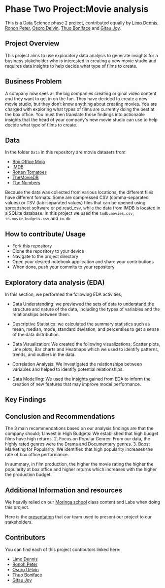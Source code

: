 # Phase Two Project:Movie analysis

This is a Data Science phase 2 project, contributed equally by [Limo Dennis](https://github.com/ShemDennis), [Ronoh Peter](https://github.com/RonohSoy), [Osoro Delvin](https://github.com/Delvinah), [Thuo Boniface](https://github.com/Boninafethuo) and [Gitau Joy](https://github.com/Mweru).

## Project Overview
This project aims to use exploratory data analysis to generate insights for a business stakeholder who is interested in creating a new movie studio and requires data insights to help decide what type of films to create.

## Business Problem

A company now sees all the big companies creating original video content and they want to get in on the fun. They have decided to create a new movie studio, but they don’t know anything about creating movies. You are charged with exploring what types of films are currently doing the best at the box office. You must then translate those findings into actionable insights that the head of your company's new movie studio can use to help decide what type of films to create.

## Data
In the folder `Data` in this repository are movie datasets from:

- [Box Office Mojo](https://www.boxofficemojo.com/)
- [IMDB](https://www.imdb.com/)
- [Rotten Tomatoes](https://www.rottentomatoes.com/)
- [TheMovieDB](https://www.themoviedb.org/)
- [The Numbers](https://www.the-numbers.com/)

Because the data was collected from various locations, the different files have different formats. Some are compressed CSV (comma-separated values) or TSV (tab-separated values) files that can be opened using spreadsheet software or pd.read_csv, while the data from IMDB is located in a SQLite database.
In this project we used the `tmdb.movies.csv`, `tn.movie_budgets.csv` and `im.db`

## How to contribute/ Usage
- Fork this repository
- Clone the repository to your device
- Navigate to the project directory
- Open your desired notebook application and share your contributions
- When done, push your commits to your repository

## Exploratory data analysis (EDA)
In this section, we performed the following EDA activities; 

- Data Understanding: we previewed the sets of data to understand the structure and nature of the data, including the types of variables and the relationships between them.

- Descriptive Statistics: we calculated the summary statistics such as mean, median, mode, standard deviation, and percentiles to get a sense of the data distribution.

- Data Visualization: We created the following visualizations; Scatter plots, Line plots, Bar charts and Heatmaps which we used to identify patterns, trends, and outliers in the data.

- Correlation Analysis: We Investigated the relationships between variables and helped to identify potential relationships.

- Data Modelling: We used the insights gained from EDA to inform the creation of new features that may improve model performance.
    
## Key Findings

## Conclusion and Recommendations
The 3 main recommendations based on our analysis findings are that the company should;
1.Invest in High Budgets: We established that high budget films have high returns.
2. Focus on Popular Genres: From our data, the highly rated genres were the Drama and Documentary genres.
3. Boost Marketing for Popularity: We identified that high popularity increases the rate of box office performance.

In summary, in film production, the higher the movie rating the higher the popularity at box office and higher returns which increases with the higher the production budget.


## Additional Information and resources
We heavily relied on our [Moringa school](https://moringaschool.com/?gclid=EAIaIQobChMIltKThaO0iQMVSJmDBx0ouiIhEAAYASAAEgKf5PD_BwE) class content and Labs when doing this project. 

Here is the [presentation](https://github.com/ShemDennis/Phase_2_Project/blob/main/Powerpoint%20Presentation.pdf) that our team used to present our project to our stakeholders.

## Contributors
You can find each of this project contibutors linked here:
- [Limo Dennis](https://github.com/ShemDennis)
- [Ronoh Peter](https://github.com/RonohSoy)
- [Osoro Delvin](https://github.com/Delvinah) 
- [Thuo Boniface](https://github.com/Boninafethuo)
- [Gitau Joy](https://github.com/Mweru) 
